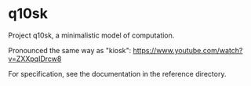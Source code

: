 # q10sk
Project q10sk, a minimalistic model of computation.

Pronounced the same way as "kiosk":
https://www.youtube.com/watch?v=ZXXpqIDrcw8

For specification, see the documentation in the reference directory.
